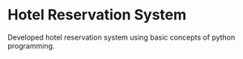 # Hotel Reservation System
Developed hotel reservation system using basic concepts of python programming.
